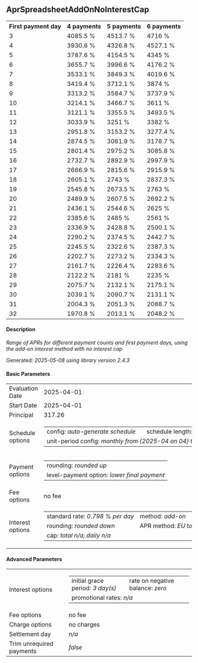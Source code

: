 <h2>AprSpreadsheetAddOnNoInterestCap</h2>
<table>
    <tr>
        <th>First payment day</th>
        <th>4 payments</th>
        <th>5 payments</th>
        <th>6 payments</th>
    </tr>
    <tr>
        <td>3</td>
        <td>4085.5 %</td>
        <td>4513.7 %</td>
        <td>4716 %</td>
    </tr>
    <tr>
        <td>4</td>
        <td>3930.6 %</td>
        <td>4326.8 %</td>
        <td>4527.1 %</td>
    </tr>
    <tr>
        <td>5</td>
        <td>3787.6 %</td>
        <td>4154.5 %</td>
        <td>4345 %</td>
    </tr>
    <tr>
        <td>6</td>
        <td>3655.7 %</td>
        <td>3996.6 %</td>
        <td>4176.2 %</td>
    </tr>
    <tr>
        <td>7</td>
        <td>3533.1 %</td>
        <td>3849.3 %</td>
        <td>4019.6 %</td>
    </tr>
    <tr>
        <td>8</td>
        <td>3419.4 %</td>
        <td>3712.1 %</td>
        <td>3874 %</td>
    </tr>
    <tr>
        <td>9</td>
        <td>3313.2 %</td>
        <td>3584.7 %</td>
        <td>3737.9 %</td>
    </tr>
    <tr>
        <td>10</td>
        <td>3214.1 %</td>
        <td>3466.7 %</td>
        <td>3611 %</td>
    </tr>
    <tr>
        <td>11</td>
        <td>3121.1 %</td>
        <td>3355.5 %</td>
        <td>3493.5 %</td>
    </tr>
    <tr>
        <td>12</td>
        <td>3033.9 %</td>
        <td>3251 %</td>
        <td>3382 %</td>
    </tr>
    <tr>
        <td>13</td>
        <td>2951.8 %</td>
        <td>3153.2 %</td>
        <td>3277.4 %</td>
    </tr>
    <tr>
        <td>14</td>
        <td>2874.5 %</td>
        <td>3061.9 %</td>
        <td>3178.7 %</td>
    </tr>
    <tr>
        <td>15</td>
        <td>2801.4 %</td>
        <td>2975.2 %</td>
        <td>3085.8 %</td>
    </tr>
    <tr>
        <td>16</td>
        <td>2732.7 %</td>
        <td>2892.9 %</td>
        <td>2997.9 %</td>
    </tr>
    <tr>
        <td>17</td>
        <td>2666.9 %</td>
        <td>2815.6 %</td>
        <td>2915.9 %</td>
    </tr>
    <tr>
        <td>18</td>
        <td>2605.1 %</td>
        <td>2743 %</td>
        <td>2837.3 %</td>
    </tr>
    <tr>
        <td>19</td>
        <td>2545.8 %</td>
        <td>2673.5 %</td>
        <td>2763 %</td>
    </tr>
    <tr>
        <td>20</td>
        <td>2489.9 %</td>
        <td>2607.5 %</td>
        <td>2692.2 %</td>
    </tr>
    <tr>
        <td>21</td>
        <td>2436.1 %</td>
        <td>2544.6 %</td>
        <td>2625 %</td>
    </tr>
    <tr>
        <td>22</td>
        <td>2385.6 %</td>
        <td>2485 %</td>
        <td>2561 %</td>
    </tr>
    <tr>
        <td>23</td>
        <td>2336.9 %</td>
        <td>2428.8 %</td>
        <td>2500.1 %</td>
    </tr>
    <tr>
        <td>24</td>
        <td>2290.2 %</td>
        <td>2374.5 %</td>
        <td>2442.7 %</td>
    </tr>
    <tr>
        <td>25</td>
        <td>2245.5 %</td>
        <td>2322.6 %</td>
        <td>2387.3 %</td>
    </tr>
    <tr>
        <td>26</td>
        <td>2202.7 %</td>
        <td>2273.2 %</td>
        <td>2334.3 %</td>
    </tr>
    <tr>
        <td>27</td>
        <td>2161.7 %</td>
        <td>2226.4 %</td>
        <td>2283.6 %</td>
    </tr>
    <tr>
        <td>28</td>
        <td>2122.2 %</td>
        <td>2181 %</td>
        <td>2235 %</td>
    </tr>
    <tr>
        <td>29</td>
        <td>2075.7 %</td>
        <td>2132.1 %</td>
        <td>2175.1 %</td>
    </tr>
    <tr>
        <td>30</td>
        <td>2039.1 %</td>
        <td>2090.7 %</td>
        <td>2131.1 %</td>
    </tr>
    <tr>
        <td>31</td>
        <td>2004.3 %</td>
        <td>2051.3 %</td>
        <td>2088.7 %</td>
    </tr>
    <tr>
        <td>32</td>
        <td>1970.8 %</td>
        <td>2013.1 %</td>
        <td>2048.2 %</td>
    </tr>
</table>
<h4>Description</h4>
<p><i>Range of APRs for different payment counts and first payment days, using the add-on interest method with no interest cap</i></p>
<p>Generated: <i>2025-05-08 using library version 2.4.3</i></p>
<h4>Basic Parameters</h4>
<table>
    <tr>
        <td>Evaluation Date</td>
        <td>2025-04-01</td>
    </tr>
    <tr>
        <td>Start Date</td>
        <td>2025-04-01</td>
    </tr>
    <tr>
        <td>Principal</td>
        <td>317.26</td>
    </tr>
    <tr>
        <td>Schedule options</td>
        <td>
            <table>
                <tr>
                    <td>config: <i>auto-generate schedule</i></td>
                    <td>schedule length: <i><i>payment count</i> 4</i></td>
                </tr>
                <tr>
                    <td colspan="2" style="white-space: nowrap;">unit-period config: <i>monthly from {2025-04 on 04} to {2025-05 on 02}</i></td>
                </tr>
            </table>
        </td>
    </tr>
    <tr>
        <td>Payment options</td>
        <td>
            <table>
                <tr>
                    <td>rounding: <i>rounded up</i></td>
                </tr>
                <tr>
                    <td>level-payment option: <i>lower&nbsp;final&nbsp;payment</i></td>
                </tr>
            </table>
        </td>
    </tr>
    <tr>
        <td>Fee options</td>
        <td>no fee
        </td>
    </tr>
    <tr>
        <td>Interest options</td>
        <td>
            <table>
                <tr>
                    <td>standard rate: <i>0.798 % per day</i></td>
                    <td>method: <i>add-on</i></td>
                </tr>
                <tr>
                    <td>rounding: <i>rounded down</i></td>
                    <td>APR method: <i>EU to 1 d.p.</i></td>
                </tr>
                <tr>
                    <td colspan="2">cap: <i>total <i>n/a</i>; daily <i>n/a</i></td>
                </tr>
            </table>
        </td>
    </tr>
</table>
<h4>Advanced Parameters</h4>
<table>
    <tr>
        <td>Interest options</td>
        <td>
            <table>
                <tr>
                    <td>initial grace period: <i>3 day(s)</i></td>
                    <td>rate on negative balance: <i>zero</i></td>
                </tr>
                <tr>
                    <td colspan="2">promotional rates: <i><i>n/a</i></i></td>
                </tr>
            </table>
        </td>
    </tr>
    <tr>
        <td>Fee options</td>
        <td>no fee
        </td>
    </tr>
    <tr>
        <td>Charge options</td>
        <td>no charges
        </td>
    </tr>
    <tr>
        <td>Settlement day</td><td><i><i>n/a</i></i></td>
    </tr>
    <tr>
        <td>Trim unrequired payments</td><td><i>false</i></td>
    </tr>
</table>